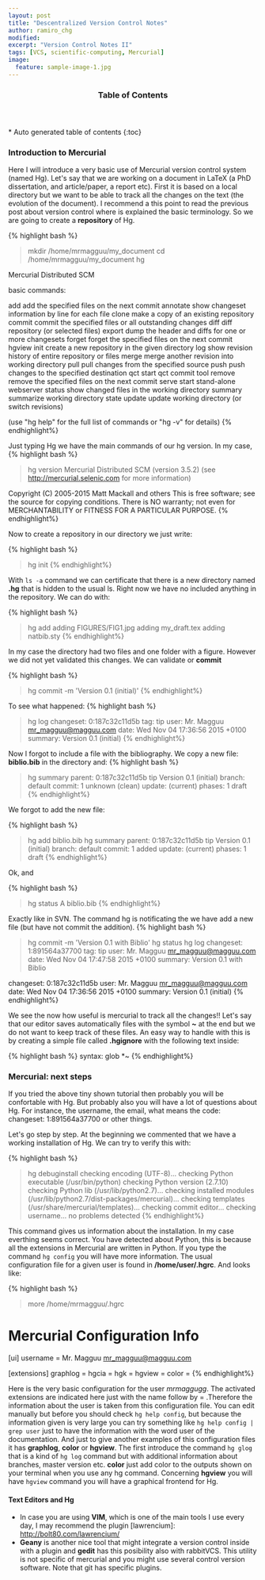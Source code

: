 ```yaml
---
layout: post
title: "Descentralized Version Control Notes"
author: ramiro_chg
modified:
excerpt: "Version Control Notes II"
tags: [VCS, scientific-computing, Mercurial]
image:
  feature: sample-image-1.jpg
---
```


<section id="table-of-contents" class="toc">
  <header>
    <h3>Table of Contents</h3>
  </header>
<div id="drawer" markdown="1">
*  Auto generated table of contents
{:toc}
</div>
</section><!-- /#table-of-contents -->


### Introduction to Mercurial

Here I will introduce a very basic use of Mercurial version control system (named Hg). Let's say that we are working on a document in LaTeX (a PhD dissertation, and article/paper, a report etc). First it is based on a local directory but we want to be able to track all the changes on the text (the evolution of the document). I recommend a this point to read the previous post about version control where is explained the basic terminology. So we are going to create a **repository** of Hg.

{% highlight bash %}
> mkdir /home/mrmagguu/my_document
> cd /home/mrmagguu/my_document
> hg

Mercurial Distributed SCM

basic commands:

 add           add the specified files on the next commit
 annotate      show changeset information by line for each file
 clone         make a copy of an existing repository
 commit        commit the specified files or all outstanding changes
 diff          diff repository (or selected files)
 export        dump the header and diffs for one or more changesets
 forget        forget the specified files on the next commit
 hgview
 init          create a new repository in the given directory
 log           show revision history of entire repository or files
 merge         merge another revision into working directory
 pull          pull changes from the specified source
 push          push changes to the specified destination
 qct           start qct commit tool
 remove        remove the specified files on the next commit
 serve         start stand-alone webserver
 status        show changed files in the working directory
 summary       summarize working directory state
 update        update working directory (or switch revisions)

(use "hg help" for the full list of commands or "hg -v" for details)
{% endhighlight%}

Just typing Hg we have the main commands of our hg version. In my case,
{% highlight bash %}
> hg version
Mercurial Distributed SCM (version 3.5.2)
(see http://mercurial.selenic.com for more information)

Copyright (C) 2005-2015 Matt Mackall and others
This is free software; see the source for copying conditions. There is NO
warranty; not even for MERCHANTABILITY or FITNESS FOR A PARTICULAR PURPOSE.
{% endhighlight%}

Now to create a repository in our directory we just write:

{% highlight bash %}
> hg init
{% endhighlight%}

With `ls -a` command we can certificate that there is a new directory named **.hg** that is hidden to the usual ls. Right now we have no included anything in the repository. We can do with:

{% highlight bash %}
> hg add
adding FIGURES/FIG1.jpg
adding my_draft.tex
adding natbib.sty
{% endhighlight%}

In my case the directory had two files and one folder with a figure. However we did not yet validated this changes. We can validate or **commit**

{% highlight bash %}
> hg commit -m 'Version 0.1 (initial)'
{% endhighlight%}

To see what happened:
{% highlight bash %}
> hg log
changeset:   0:187c32c11d5b
tag:         tip
user:        Mr. Magguu <mr_magguu@magguu.com>
date:        Wed Nov 04 17:36:56 2015 +0100
summary:     Version 0.1 (initial)
{% endhighlight%}

Now I forgot to include a file with the bibliography. We copy a new file: **biblio.bib** in the directory and:
{% highlight bash %}
> hg summary
parent: 0:187c32c11d5b tip
 Version 0.1 (initial)
branch: default
commit: 1 unknown (clean)
update: (current)
phases: 1 draft
{% endhighlight%}

We forgot to add the new file:

{% highlight bash %}
> hg add biblio.bib
> hg summary
parent: 0:187c32c11d5b tip
 Version 0.1 (initial)
branch: default
commit: 1 added
update: (current)
phases: 1 draft
{% endhighlight%}

Ok, and

{% highlight bash %}
> hg status
A    biblio.bib
{% endhighlight%}

Exactly like in SVN. The command hg is notificating the we have add a new file (but have not commit the addition).
{% highlight bash %}

> hg commit -m 'Version 0.1 with Biblio'
> hg status
> hg log
changeset:   1:891564a37700
tag:         tip
user:        Mr. Magguu <mr_magguu@magguu.com>
date:        Wed Nov 04 17:47:58 2015 +0100
summary:     Version 0.1 with Biblio

changeset:   0:187c32c11d5b
user:        Mr. Magguu <mr_magguu@magguu.com>
date:        Wed Nov 04 17:36:56 2015 +0100
summary:    Version 0.1 (initial)
{% endhighlight%}

We see the now how useful is mercurial to track all the changes!! Let's say that our editor saves automatically files with the symbol **~** at the end but we do not want to keep track of these files. An easy way to handle with this is by creating a simple file called **.hgignore** with the following text inside:

{% highlight bash %}
syntax: glob
*~
{% endhighlight%}

### Mercurial: next steps

If you tried the above tiny shown tutorial then probably you will be confortable with Hg. But probably also you will have a lot of questions about Hg. For instance, the username, the email, what means the code: changeset:   1:891564a37700 or other things.

Let's go step by step. At the beginning we commented that we have a working installation of Hg. We can try to verify this with:

{% highlight bash %}
> hg debuginstall
checking encoding (UTF-8)...
checking Python executable (/usr/bin/python)
checking Python version (2.7.10)
checking Python lib (/usr/lib/python2.7)...
checking installed modules (/usr/lib/python2.7/dist-packages/mercurial)...
checking templates (/usr/share/mercurial/templates)...
checking commit editor...
checking username...
no problems detected
{% endhighlight%}

This command gives us information about the installation. In my case everthing seems correct. You have detected about Python, this is because all the extensions in Mercurial are written in Python. If you type the command `hg config` you will have more information. The usual configuration file for a given user is found in **/home/user/.hgrc**. And looks like:

{% highlight bash %}
> more /home/mrmagguu/.hgrc
# Mercurial Configuration Info
[ui]
username = Mr. Magguu <mr_magguu@magguu.com>

[extensions]
graphlog = 
hgcia = 
hgk = 
hgview = 
color = 
{% endhighlight%}

Here is the very basic configuration for the user *mrmaggugg*. The activated extensions are indicated here just with the name follow by = .Therefore the information about the user is taken from this configuration file. You can edit manually but before you should check `hg help config`, but because the information given is very large you can try something like `hg help config | grep user` just to have the information with the word user of the documentation. And just to give another examples of this configuration files it has **graphlog**, **color** or **hgview**. The first introduce the command `hg glog` that is a kind of `hg log` command but with additional information about branches, master version etc. **color** just add color to the outputs shown on your terminal when you use any hg command. Concerning **hgview** you will have `hgview` command you will have a graphical frontend for Hg.

#### Text Editors and Hg

  - In case you are using **VIM**, which is one of the main tools I use every day, I may recommend the plugin  [lawrencium]: http://bolt80.com/lawrencium/   
  - **Geany** is another nice tool that might integrate a version control inside with a plugin and **gedit** has this posibility also with rabbitVCS. This utility is not specific of mercurial and you might use several control version software. Note that git has specific plugins.
